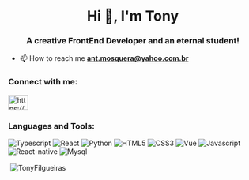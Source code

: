 <h1 align="center">Hi 👋, I'm Tony</h1>
<h3 align="center">A creative FrontEnd Developer and an eternal student!</h3>

- 📫 How to reach me **ant.mosquera@yahoo.com.br**

<h3 align="left">Connect with me:</h3>
<p align="left">
<a href="https://www.linkedin.com/in/antonio-mosquera/" target="blank"><img align="center" src="https://raw.githubusercontent.com/rahuldkjain/github-profile-readme-generator/master/src/images/icons/Social/linked-in-alt.svg" alt="https://www.linkedin.com/in/antonio-mosquera/" height="30" width="40" /></a>
</p>

<h3>Languages and Tools:</h3> 
<div style="display: inline_block">
  <img alt="Typescript" src="https://img.shields.io/badge/TypeScript-007ACC?style=for-the-badge&logo=typescript&logoColor=white"/>
  <img alt="React" src="https://img.shields.io/badge/React-20232A?style=for-the-badge&logo=react&logoColor=61DAFB"/>
  <img alt="Python" src="https://img.shields.io/badge/Python-14354C?style=for-the-badge&logo=python&logoColor=white"/>
  <img alt="HTML5" src="https://img.shields.io/badge/HTML5-E34F26?style=for-the-badge&logo=html5&logoColor=white"/>
  <img alt="CSS3" src="https://img.shields.io/badge/CSS3-1572B6?style=for-the-badge&logo=css3&logoColor=white"/>
  <img alt="Vue" src="https://img.shields.io/badge/Vue.js-35495E?style=for-the-badge&logo=vue.js&logoColor=4FC08D"/>
  <img alt="Javascript" src="https://img.shields.io/badge/JavaScript-F7DF1E?style=for-the-badge&logo=javascript&logoColor=black"/>
  <img alt="React-native" src="https://img.shields.io/badge/React_Native-20232A?style=for-the-badge&logo=react&logoColor=61DAFB"/>
  <img alt="Mysql" src="https://img.shields.io/badge/MySQL-00000F?style=for-the-badge&logo=mysql&logoColor=white"/>
  
</div>


<p>&nbsp;<img align="center" src="https://github-readme-stats.vercel.app/api/top-langs/?username=TonyFilgueiras&show_icons=true&locale=en&theme=react" alt="TonyFilgueiras" /></p>
